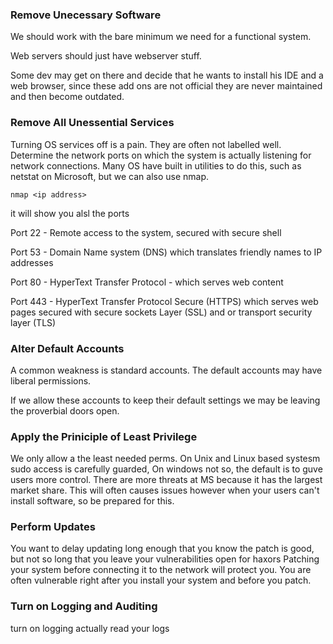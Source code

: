 ### Remove Unecessary Software
We should work with the bare minimum we need for a functional system. 

Web servers should just have webserver stuff. 

Some dev may get on there and decide that he wants to install his IDE and a web browser, since these add ons are not official they are never maintained and then become outdated.

### Remove All Unessential Services
Turning OS services off is a pain. They are often not labelled well. Determine the network ports on which the system is actually listening for network connections. Many OS have built in utilities to do this, such as netstat on Microsoft, but we can also use nmap.

```
nmap <ip address>
```

it will show you alsl the ports

Port 22 - Remote access to the system, secured with secure shell

Port 53 - Domain Name system (DNS) which translates friendly names to IP addresses

Port 80 - HyperText Transfer Protocol - which serves web content

Port 443 - HyperText Transfer Protocol Secure (HTTPS) which serves web pages secured with secure sockets Layer (SSL) and or transport security layer (TLS)

### Alter Default Accounts
A common weakness is standard accounts. The default accounts may have liberal permissions.

If we allow these accounts to keep their default settings we may be leaving the proverbial doors open.

### Apply the Priniciple of Least Privilege
We only allow a the least needed perms.
On Unix and Linux based systesm sudo access is carefully guarded, On windows not so, the default is to guve users more control. 
There are more threats at MS because it has the largest market share.
This will often causes issues however when your users can't install software, so be prepared for this.

### Perform Updates
You want to delay updating long enough that you know the patch is good, but not so long that you leave your vulnerabilities open for haxors
Patching your system before connecting it to the network will protect you. 
You are often vulnerable right after you install your system and before you patch. 

### Turn on Logging and Auditing
turn on logging
actually read your logs


